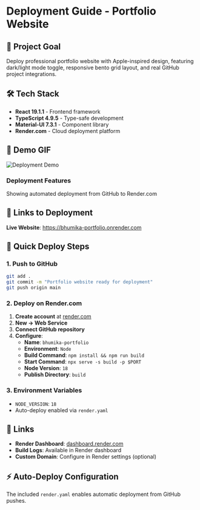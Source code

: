 # Deployment Guide - Portfolio Website

## 🎯 Project Goal

Deploy professional portfolio website with Apple-inspired design, featuring dark/light mode toggle, responsive bento grid layout, and real GitHub project integrations.

## 🛠️ Tech Stack

- **React 19.1.1** - Frontend framework
- **TypeScript 4.9.5** - Type-safe development
- **Material-UI 7.3.1** - Component library
- **Render.com** - Cloud deployment platform

## 📸 Demo GIF

![Deployment Demo](https://via.placeholder.com/600x300/007AFF/ffffff?text=Deployment+Process)

### Deployment Features

Showing automated deployment from GitHub to Render.com

## 🔗 Links to Deployment

**Live Website**: <https://bhumika-portfolio.onrender.com>

## 🚀 Quick Deploy Steps

### 1. Push to GitHub

```bash
git add .
git commit -m "Portfolio website ready for deployment"
git push origin main
```

### 2. Deploy on Render.com

1. **Create account** at [render.com](https://render.com)
2. **New → Web Service**
3. **Connect GitHub repository**
4. **Configure**:
   - **Name**: `bhumika-portfolio`
   - **Environment**: `Node`
   - **Build Command**: `npm install && npm run build`
   - **Start Command**: `npx serve -s build -p $PORT`
   - **Node Version**: `18`
   - **Publish Directory**: `build`

### 3. Environment Variables

- `NODE_VERSION`: `18`
- Auto-deploy enabled via `render.yaml`

## 🔗 Links

- **Render Dashboard**: [dashboard.render.com](https://dashboard.render.com)
- **Build Logs**: Available in Render dashboard
- **Custom Domain**: Configure in Render settings (optional)

## ⚡ Auto-Deploy Configuration

The included `render.yaml` enables automatic deployment from GitHub pushes.
